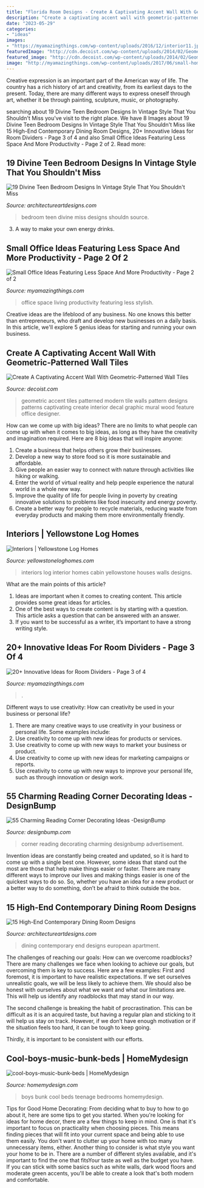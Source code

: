 ```yaml
---
title: "Florida Room Designs - Create A Captivating Accent Wall With Geometric-patterned Wall Tiles"
description: "Create a captivating accent wall with geometric-patterned wall tiles"
date: "2023-05-29"
categories:
- "ideas"
images:
- "https://myamazingthings.com/wp-content/uploads/2016/12/interior11.jpg"
featuredImage: "http://cdn.decoist.com/wp-content/uploads/2014/02/Geometric-wall-decal-ideas-for-modern-home.jpg"
featured_image: "http://cdn.decoist.com/wp-content/uploads/2014/02/Geometric-wall-decal-ideas-for-modern-home.jpg"
image: "http://myamazingthings.com/wp-content/uploads/2017/06/small-home-office-11.jpg"
---
```



Creative expression is an important part of the American way of life. The country has a rich history of art and creativity, from its earliest days to the present. Today, there are many different ways to express oneself through art, whether it be through painting, sculpture, music, or photography.

	

		
searching about 19 Divine Teen Bedroom Designs In Vintage Style That You Shouldn&#039;t Miss you've visit to the right place. We have 8 Images about 19 Divine Teen Bedroom Designs In Vintage Style That You Shouldn&#039;t Miss like 15 High-End Contemporary Dining Room Designs, 20+ Innovative Ideas for Room Dividers - Page 3 of 4 and also Small Office Ideas Featuring Less Space And More Productivity - Page 2 of 2. Read more:
		
    
## 19 Divine Teen Bedroom Designs In Vintage Style That You Shouldn&#039;t Miss

<img loading=lazy src="https://www.architectureartdesigns.com/wp-content/uploads/2016/10/15-11.jpg" onerror="this.onerror=null;this.src='https://tse3.mm.bing.net/th?id=OIP.7ZQ6lGCQQw2WW46-SxkTEQAAAA&amp;pid=15.1';" alt="19 Divine Teen Bedroom Designs In Vintage Style That You Shouldn&#039;t Miss">

_Source: architectureartdesigns.com_

>bedroom teen divine miss designs shouldn source. 

	

3. A way to make your own energy drinks.

    
## Small Office Ideas Featuring Less Space And More Productivity - Page 2 Of 2

<img loading=lazy src="http://myamazingthings.com/wp-content/uploads/2017/06/small-home-office-11.jpg" onerror="this.onerror=null;this.src='https://tse4.mm.bing.net/th?id=OIP._mlrkrEBiOh5gJGu0puD3AHaKA&amp;pid=15.1';" alt="Small Office Ideas Featuring Less Space And More Productivity - Page 2 of 2">

_Source: myamazingthings.com_

>office space living productivity featuring less stylish. 

	

Creative ideas are the lifeblood of any business. No one knows this better than entrepreneurs, who draft and develop new businesses on a daily basis. In this article, we'll explore 5 genius ideas for starting and running your own business.

    
## Create A Captivating Accent Wall With Geometric-Patterned Wall Tiles

<img loading=lazy src="http://cdn.decoist.com/wp-content/uploads/2014/02/Geometric-wall-decal-ideas-for-modern-home.jpg" onerror="this.onerror=null;this.src='https://tse3.mm.bing.net/th?id=OIP.WdXl8_pSZDlZ0SFenhcAZQHaK3&amp;pid=15.1';" alt="Create A Captivating Accent Wall With Geometric-Patterned Wall Tiles">

_Source: decoist.com_

>geometric accent tiles patterned modern tile walls pattern designs patterns captivating create interior decal graphic mural wood feature office designer. 

	

How can we come up with big ideas?
There are no limits to what people can come up with when it comes to big ideas, as long as they have the creativity and imagination required. Here are 8 big ideas that will inspire anyone:
1. Create a business that helps others grow their businesses. 
2. Develop a new way to store food so it is more sustainable and affordable. 
3. Give people an easier way to connect with nature through activities like hiking or walking. 
4. Enter the world of virtual reality and help people experience the natural world in a whole new way. 
5. Improve the quality of life for people living in poverty by creating innovative solutions to problems like food insecurity and energy poverty. 
6. Create a better way for people to recycle materials, reducing waste from everyday products and making them more environmentally friendly. 

    
## Interiors | Yellowstone Log Homes

<img loading=lazy src="https://www.yellowstoneloghomes.com/wp-content/uploads/2019/12/8L734544_2-1-768x1160.jpg" onerror="this.onerror=null;this.src='https://tse4.mm.bing.net/th?id=OIP.1DELkmaIQNTbTakfXmCj_AHaLL&amp;pid=15.1';" alt="Interiors | Yellowstone Log Homes">

_Source: yellowstoneloghomes.com_

>interiors log interior homes cabin yellowstone houses walls designs. 

	

What are the main points of this article?
1. Ideas are important when it comes to creating content. This article provides some great ideas for articles.
2. One of the best ways to create content is by starting with a question. This article asks a question that can be answered with an answer.
3. If you want to be successful as a writer, it’s important to have a strong writing style.

    
## 20+ Innovative Ideas For Room Dividers - Page 3 Of 4

<img loading=lazy src="https://myamazingthings.com/wp-content/uploads/2016/12/interior11.jpg" onerror="this.onerror=null;this.src='https://tse1.mm.bing.net/th?id=OIP.4pcSKeTbG0vs9Px76wF5hQHaKX&amp;pid=15.1';" alt="20+ Innovative Ideas for Room Dividers - Page 3 of 4">

_Source: myamazingthings.com_

>. 

	

Different ways to use creativity: How can creativity be used in your business or personal life?
1. There are many creative ways to use creativity in your business or personal life. Some examples include: 
2. Use creativity to come up with new ideas for products or services. 
3. Use creativity to come up with new ways to market your business or product. 
4. Use creativity to come up with new ideas for marketing campaigns or reports. 
5. Use creativity to come up with new ways to improve your personal life, such as through innovation or design work.

    
## 55 Charming Reading Corner Decorating Ideas -DesignBump

<img loading=lazy src="https://designbump.com/wp-content/uploads/2015/11/reading-corner-nook15.jpg" onerror="this.onerror=null;this.src='https://tse1.mm.bing.net/th?id=OIP.jMiaANAbVp8b259YGktSxAHaLG&amp;pid=15.1';" alt="55 Charming Reading Corner Decorating Ideas -DesignBump">

_Source: designbump.com_

>corner reading decorating charming designbump advertisement. 

	

Invention ideas are constantly being created and updated, so it is hard to come up with a single best one. However, some ideas that stand out the most are those that help make things easier or faster. There are many different ways to improve our lives and making things easier is one of the quickest ways to do so. So, whether you have an idea for a new product or a better way to do something, don’t be afraid to think outside the box.

    
## 15 High-End Contemporary Dining Room Designs

<img loading=lazy src="https://www.architectureartdesigns.com/wp-content/uploads/2014/09/15-High-End-Contemporary-Dining-Room-Designs-4-630x945.jpg" onerror="this.onerror=null;this.src='https://tse1.mm.bing.net/th?id=OIP.esnzPzaUy7fJf3k5wRG5ggHaLH&amp;pid=15.1';" alt="15 High-End Contemporary Dining Room Designs">

_Source: architectureartdesigns.com_

>dining contemporary end designs european apartment. 

	

The challenges of reaching our goals: How can we overcome roadblocks?
There are many challenges we face when looking to achieve our goals, but overcoming them is key to success. Here are a few examples:
First and foremost, it is important to have realistic expectations. If we set ourselves unrealistic goals, we will be less likely to achieve them. We should also be honest with ourselves about what we want and what our limitations are. This will help us identify any roadblocks that may stand in our way.

The second challenge is breaking the habit of procrastination. This can be difficult as it is an acquired taste, but having a regular plan and sticking to it will help us stay on track. However, if we don’t have enough motivation or if the situation feels too hard, it can be tough to keep going.

Thirdly, it is important to be consistent with our efforts.

    
## Cool-boys-music-bunk-beds | HomeMydesign

<img loading=lazy src="https://homemydesign.com/wp-content/uploads/2014/11/cool-boys-music-bunk-beds.jpg" onerror="this.onerror=null;this.src='https://tse3.mm.bing.net/th?id=OIP.arxKMFBvh6647TTFDiY-vQHaLH&amp;pid=15.1';" alt="cool-boys-music-bunk-beds | HomeMydesign">

_Source: homemydesign.com_

>boys bunk cool beds teenage bedrooms homemydesign. 

	

Tips for Good Home Decorating: From deciding what to buy to how to go about it, here are some tips to get you started.
When you're looking for ideas for home decor, there are a few things to keep in mind. One is that it's important to focus on practicality when choosing pieces. This means finding pieces that will fit into your current space and being able to use them easily. You don't want to clutter up your home with too many unnecessary items, either. Another thing to consider is what style you want your home to be in. There are a number of different styles available, and it's important to find the one that fitsYour taste as well as the budget you have. If you can stick with some basics such as white walls, dark wood floors and moderate green accents, you'll be able to create a look that's both modern and comfortable.

